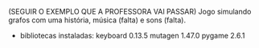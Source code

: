 (SEGUIR O EXEMPLO QUE A PROFESSORA VAI PASSAR)
Jogo simulando grafos com uma história, música (falta) e sons (falta).

- bibliotecas instaladas: 
keyboard 0.13.5
mutagen  1.47.0
pygame   2.6.1